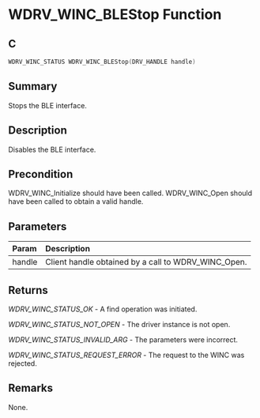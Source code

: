 # WDRV_WINC_BLEStop Function

## C

```c
WDRV_WINC_STATUS WDRV_WINC_BLEStop(DRV_HANDLE handle)
```

## Summary

Stops the BLE interface.  

## Description

Disables the BLE interface.

## Precondition

WDRV_WINC_Initialize should have been called. WDRV_WINC_Open should have been called to obtain a valid handle.  

## Parameters

| Param | Description |
|:----- |:----------- |
| handle | Client handle obtained by a call to WDRV_WINC_Open.  

## Returns

*WDRV_WINC_STATUS_OK* - A find operation was initiated.

*WDRV_WINC_STATUS_NOT_OPEN* - The driver instance is not open.

*WDRV_WINC_STATUS_INVALID_ARG* - The parameters were incorrect.

*WDRV_WINC_STATUS_REQUEST_ERROR* - The request to the WINC was rejected.
 

## Remarks

None.  
